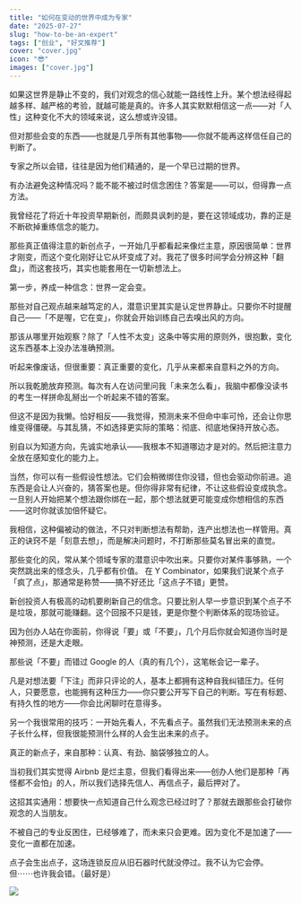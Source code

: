 ```yaml
---
title: "如何在变动的世界中成为专家"
date: "2025-07-27"
slug: "how-to-be-an-expert"
tags: ["创业", "好文推荐"]
cover: "cover.jpg"
icon: "😎"
images: ["cover.jpg"]
---
```

如果这世界是静止不变的，我们对观念的信心就能一路线性上升。某个想法经得起越多样、越严格的考验，就越可能是真的。许多人其实默默相信这一点——对「人性」这种变化不大的领域来说，这么想或许没错。



但对那些会变的东西——也就是几乎所有其他事物——你就不能再这样信任自己的判断了。



专家之所以会错，往往是因为他们精通的，是一个早已过期的世界。



有办法避免这种情况吗？能不能不被过时信念困住？答案是——可以，但得靠一点方法。



我曾经花了将近十年投资早期新创，而颇具讽刺的是，要在这领域成功，靠的正是不断砍掉重练信念的能力。



那些真正值得注意的新创点子，一开始几乎都看起来像烂主意，原因很简单：世界才刚变，而这个变化刚好让它从坏变成了对。我花了很多时间学会分辨这种「翻盘」，而这套技巧，其实也能套用在一切新想法上。



第一步，养成一种信念：世界一定会变。



那些对自己观点越来越笃定的人，潜意识里其实是认定世界静止。只要你不时提醒自己——「不是喔，它在变」，你就会开始训练自己去嗅出风的方向。



那该从哪里开始观察？除了「人性不太变」这条中等实用的原则外，很抱歉，变化这东西基本上没办法准确预测。



听起来像废话，但很重要：真正重要的变化，几乎从来都来自意料之外的方向。



所以我乾脆放弃预测。每次有人在访问里问我「未来怎么看」，我脑中都像没读书的考生一样拼命乱掰出一个听起来不错的答案。



但这不是因为我懒。恰好相反——我觉得，预测未来不但命中率可怜，还会让你思维变得僵硬。与其乱猜，不如选择更实际的策略：彻底、彻底地保持开放心态。



别自以为知道方向，先诚实地承认——我根本不知道哪边才是对的。然后把注意力全放在感知变化的能力上。



当然，你可以有一些假设性想法。它们会稍微绑住你没错，但也会驱动你前进。追东西是会让人兴奋的，猜答案也是。但你得非常有纪律，不让这些假设变成执念。
一旦别人开始把某个想法跟你绑在一起，那个想法就更可能变成你想相信的东西——这时你就该加倍怀疑它。



我相信，这种偏被动的做法，不只对判断想法有帮助，连产出想法也一样管用。真正的诀窍不是「刻意去想」，而是解决问题时，不打断那些莫名冒出来的直觉。



那些变化的风，常从某个领域专家的潜意识中吹出来。只要你对某件事够熟，一个突然跳出来的怪念头，几乎都有价值。
在 Y Combinator，如果我们说某个点子「疯了点」，那通常是称赞——搞不好还比「这点子不错」更赞。



新创投资人有极高的动机要刷新自己的信念。只要比别人早一步意识到某个点子不是垃圾，那就可能赚翻。这个回报不只是钱，更是你整个判断体系的现场验证。



因为创办人站在你面前，你得说「要」或「不要」，几个月后你就会知道你当时是神预测，还是大走眼。



那些说「不要」而错过 Google 的人（真的有几个），这笔帐会记一辈子。



凡是对想法要「下注」而非只评论的人，基本上都拥有这种自我纠错压力。任何人，只要愿意，也能拥有这种压力——你只要公开写下自己的判断。写在有标题、有持久性的地方——你会比闲聊时在意得多。



另一个我很常用的技巧：一开始先看人，不先看点子。虽然我们无法预测未来的点子长什么样，但我很能预测什么样的人会生出未来的点子。



真正的新点子，来自那种：认真、有劲、脑袋够独立的人。



当初我们其实觉得 Airbnb 是烂主意，但我们看得出来——创办人他们是那种「再怪都不会怕」的人，所以我们选择先信人、再信点子，最后押对了。



这招其实通用：想要快一点知道自己什么观念已经过时了？那就去跟那些会打破你观念的人当朋友。



不被自己的专业反困住，已经够难了，而未来只会更难。因为变化不是加速了——变化一直都在加速。



点子会生出点子，这场连锁反应从旧石器时代就没停过。我不认为它会停。
但⋯⋯也许我会错。（最好是）




![](https://prod-files-secure.s3.us-west-2.amazonaws.com/112d0858-5090-4d34-a606-b75eb8d65fd2/46476355-9cf3-4e99-9b7a-3531bc426380/1000202064.png?X-Amz-Algorithm=AWS4-HMAC-SHA256&X-Amz-Content-Sha256=UNSIGNED-PAYLOAD&X-Amz-Credential=ASIAZI2LB4664GNQNO3Y%2F20251025%2Fus-west-2%2Fs3%2Faws4_request&X-Amz-Date=20251025T154325Z&X-Amz-Expires=3600&X-Amz-Security-Token=IQoJb3JpZ2luX2VjELv%2F%2F%2F%2F%2F%2F%2F%2F%2F%2FwEaCXVzLXdlc3QtMiJIMEYCIQCwuGjmU20ukQwwTYOqGJP9yIrcyRQporZE3Y1%2FzLqO%2BQIhAILZuWNAwGF96zV1Md9Jgp2YfpF0jHv6XnFfPueejSTrKv8DCHQQABoMNjM3NDIzMTgzODA1IgzrXZ2RrsQujpi66mUq3AMDCWEJuNu6o8ZuwyqNY0zn%2BfseuO2TZogLzm6u%2FQcHxwhjVcS4FS26cRj2cyxzS3pTuepjMJiQjsVE%2BFkDgWllfMYW2%2FVoUBFiJMhNzC0sAdgU5iiSZlzHk5iGFwj7ASfCce%2FkL5cwgY83oBb0ogXHpkxBE5CtB%2FtP3641KOKCvjx9kdK7ezmIBsnnEYAF2nz0gsuC%2BoY6rUKYby%2B1or8V%2FOTaApUer9I55BdHMcSauekGgYv%2BH%2B4FyzjWUuNIN62HJsO0xAFC9H9%2FoOVYKXD5mdJ%2FT1kqa8Tvhm5xC3ClQCBFGoGRbCbm%2FZFN3YAuz3Zom9%2FiB6s0zw1yOEuA2VPqgEuN%2Fh8vKAbeHV7gbyuygk7xffcFTcbBR6mIupx6j8tRfiKy88R%2FhT4GkWv8lBoan9yUad%2FhSq2Nshf3lrm%2BlaCO2InDwUNzOiWW8GqMxbxvQarwFWs4cVDBqJaC0i2MCBK5rnX1nposuVWXuhXGupBNfYs7XeDEieRwr488TalooB1LnCG2xZQ2O6bLCU3oytn%2F%2BkpCrX%2FIjxgLHgE4IFcObPFFykCzG2ygMarp2rJQSMsJDTiBNyqMB4bWmql99jyTLbbBv8NFlZTGnGKvAY5oUom0SJtjHvqR%2FzDH1%2FLHBjqkATbIbJPCkioE5GqP85vLlwrT%2FIfgfN9AkhAo8SzKan9TdzMOLC%2BvomZq2Y9ST2QlHxV9blLLFpJ%2Fh1VnHsPXBNNvX%2BXJSoFni5yPgsBRBJtu8A3J7ZIEWAP55nD9KoaQvgHVwrr96GNNPmQVq6AoYdmr0IzGN4N9kSZBbhB1tXbqMxUcxh9Yy%2BNugVQjKEP501HEvY75uXfTx92Yy4efADJsaERP&X-Amz-Signature=1e4b07c0cdc70669cc2407259ba811d806925ac36e71788eeff9a3a79508e7e9&X-Amz-SignedHeaders=host&x-amz-checksum-mode=ENABLED&x-id=GetObject)


